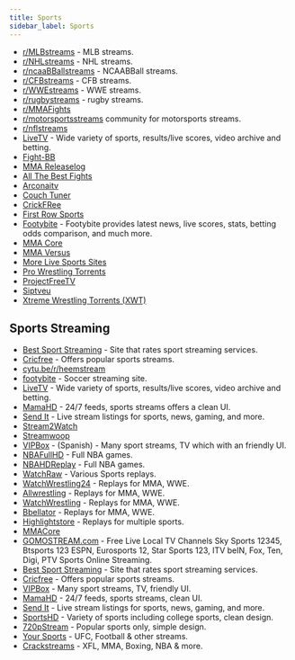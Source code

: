 ```yaml
---
title: Sports
sidebar_label: Sports
---
```


- [r/MLBstreams](https://www.reddit.com/r/MLBstreams/) - MLB streams.
- [r/NHLstreams](https://www.reddit.com/r/NHLstreams/) - NHL streams.
- [r/ncaaBBallstreams](https://www.reddit.com/r/ncaaBBallstreams/) - NCAABBall streams.
- [r/CFBstreams](https://www.reddit.com/r/CFBstreams/) - CFB streams.
- [r/WWEstreams](https://www.reddit.com/r/WWEstreams/) - WWE streams.
- [r/rugbystreams](https://www.reddit.com/r/rugbystreams/) - rugby streams.
- [r/MMAFights](https://www.reddit.com/r/mmafights/)
- [r/motorsportsstreams](https://www.reddit.com/r/motorsportsstreams) community for motorsports streams.
- [r/nflstreams](https://www.reddit.com/r/nflstreams/)
- [LiveTV](https://livesx.eu/) - Wide variety of sports, results/live scores, video archive and betting.
- [Fight-BB](http://fight-bb.com/)
- [MMA Releaselog](http://mma-releaselog.com/)
- [All The Best Fights](https://www.allthebestfights.com/)
- [Arconaitv](https://www.arconaitv.us/)
- [Couch Tuner](https://www.couchtuner.cloud/)
- [CrickFRee](https://crickfree.org/)
- [First Row Sports](https://firstsrowsports.tv/)
- [Footybite](https://home.footybite.com/) - Footybite provides latest news, live scores, stats, betting odds comparison, and much more.
- [MMA Core](https://www.mma-core.com/videos)
- [MMA Versus](https://mmaversus.com/)
- [More Live Sports Sites](https://www.tipsformobile.com/top10-free-sports-streaming-websites-to-watch-sports-online/)
- [Pro Wrestling Torrents](https://pwtorrents.net/)
- [ProjectFreeTV](https://www8.project-free-tv.ag/)
- [Siptveu](https://siptveu.com)
- [Xtreme Wrestling Torrents (XWT)](http://www.xtremewrestlingtorrents.net/)

## Sports Streaming

- [Best Sport Streaming](https://www.bestsportstreaming.com/) - Site that rates sport streaming services.
- [Cricfree](https://crickfree.org/) - Offers popular sports streams.
- [cytu.be/r/heemstream](https://cytu.be/r/heemstream)
- [footybite](https://www.footybite.com/) - Soccer streaming site.
- [LiveTV](https://livesx.eu/) - Wide variety of sports, results/live scores, video archive and betting.
- [MamaHD](https://www.mamahd.org/) - 24/7 feeds, sports streams offers a clean UI.
- [Send It](https://sendit.gg/) - Live stream listings for sports, news, gaming, and more.
- [Stream2Watch](https://www.stream2watch.ws/)
- [Streamwoop](https://streamwoop.net/)
- [VIPBox](https://www.vipbox.live/) - (Spanish) - Many sport streams, TV which with an friendly UI.
- [NBAFullHD](https://www.nbafullhd.com/) - Full NBA games.
- [NBAHDReplay](https://nbahdreplay.com/) - Full NBA games.
- [WatchRaw](hhttp://watchraw.com/) - Various Sports replays.
- [WatchWrestling24](hhttp://watchwrestling24.net/) - Replays for MMA, WWE.
- [Allwrestling](hhttp://www.allwrestling.live/) - Replays for MMA, WWE.
- [WatchWrestling](https://watchwrestling.in/) - Replays for MMA, WWE.
- [Bbellator](hhttp://www.bellator.com/events) - Replays for MMA, WWE.
- [Highlightstore](https://www.highlightstore.me/) - Replays for multiple sports.
- [MMACore](https://www.mma-core.com/videos/home)
- [GOMOSTREAM.com](https://gomostream.com/) - Free Live Local TV Channels Sky Sports 12345, Btsports 123 ESPN, Eurosports 12, Star Sports 123, ITV beIN, Fox, Ten, Digi, PTV Sports Online Streaming.
- [Best Sport Streaming](https://www.bestsportstreaming.com/) - Site that rates sport streaming services.
- [Cricfree](https://crickfree.org/) - Offers popular sports streams.
- [VIPBox](https://www.vipbox.live/) - Many sport streams, TV, friendly UI.
- [MamaHD](https://www.mamahd.org/) - 24/7 feeds, sports streams, clean UI.
- [Send It](https://sendit.gg/) - Live stream listings for sports, news, gaming, and more.
- [SportsHD](http://www.speedsports.me) - Variety of sports including college sports, clean design.
- [720pStream](http://www.720pstream.me/) - Popular sports only, simple design.
- [Your Sports](http://yoursports.stream/live?v=ufc) - UFC, Football & other streams.
- [Crackstreams](http://crackstreams.com/) - XFL, MMA, Boxing, NBA & more.
